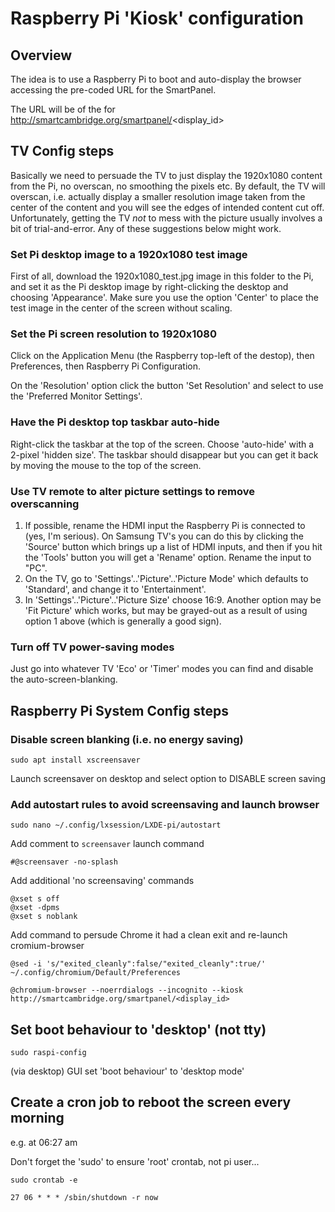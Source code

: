 # Raspberry Pi 'Kiosk' configuration

## Overview

The idea is to use a Raspberry Pi to boot and auto-display the browser accessing the 
pre-coded URL for the SmartPanel.

The URL will be of the for http://smartcambridge.org/smartpanel/<display_id>

## TV Config steps

Basically we need to persuade the TV to just display the 1920x1080 content from the Pi, no
overscan, no smoothing the pixels etc. By default, the TV will overscan, i.e. actually display
a smaller resolution image taken from the center of the content and you will see the edges of
intended content cut off. Unfortunately, getting the TV *not* to mess with the picture usually
involves a bit of trial-and-error. Any of these suggestions below might work.

### Set Pi desktop image to a 1920x1080 test image

First of all, download the 1920x1080_test.jpg image in this folder to the Pi, and set it as the
Pi desktop image by right-clicking the desktop and choosing 'Appearance'. Make sure you use the 
option 'Center' to place the test image in the center of the screen without scaling.

### Set the Pi screen resolution to 1920x1080

Click on the Application Menu (the Raspberry top-left of the destop), then Preferences, then
Raspberry Pi Configuration.

On the 'Resolution' option click the button 'Set Resolution' and select to use the 'Preferred
Monitor Settings'.

### Have the Pi desktop top taskbar auto-hide

Right-click the taskbar at the top of the screen.  Choose 'auto-hide' with a 2-pixel 'hidden
size'.  The taskbar should disappear but you can get it back by moving the mouse to the top
of the screen.

### Use TV remote to alter picture settings to remove overscanning

1. If possible, rename the HDMI input the Raspberry Pi is connected to (yes, I'm serious).
On Samsung TV's you can do this by clicking the 'Source' button which brings up a list of
HDMI inputs, and then if you hit the 'Tools' button you will get a 'Rename' option.  Rename the
input to "PC".
2. On the TV, go to 'Settings'..'Picture'..'Picture Mode' which defaults to 'Standard', and change it to
'Entertainment'.
3. In 'Settings'..'Picture'..'Picture Size' choose 16:9. Another option may be 'Fit Picture' which works,
but may be grayed-out as a result of using option 1 above (which is generally a good sign).

### Turn off TV power-saving modes

Just go into whatever TV 'Eco' or 'Timer' modes you can find and disable the auto-screen-blanking.

## Raspberry Pi System Config steps

### Disable screen blanking (i.e. no energy saving)

```
sudo apt install xscreensaver
```
Launch screensaver on desktop and select option to DISABLE screen saving

### Add autostart rules to avoid screensaving and launch browser
```
sudo nano ~/.config/lxsession/LXDE-pi/autostart
```

Add comment to `screensaver` launch command
```
#@screensaver -no-splash
```
Add additional 'no screensaving' commands
```
@xset s off
@xset -dpms
@xset s noblank
```
Add command to persude Chrome it had a clean exit and re-launch cromium-browser
```
@sed -i 's/"exited_cleanly":false/"exited_cleanly":true/' ~/.config/chromium/Default/Preferences

@chromium-browser --noerrdialogs --incognito --kiosk http://smartcambridge.org/smartpanel/<display_id>
```

## Set boot behaviour to 'desktop' (not tty)
```
sudo raspi-config
```
(via desktop) GUI set 'boot behaviour' to 'desktop mode'

## Create a cron job to reboot the screen every morning

e.g. at 06:27 am

Don't forget the 'sudo' to ensure 'root' crontab, not pi user...
```
sudo crontab -e
```
```
27 06 * * * /sbin/shutdown -r now
```

